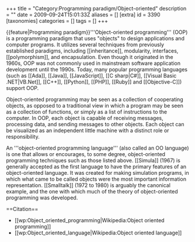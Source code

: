 +++
title = "Category:Programming paradigm/Object-oriented"
description = ""
date = 2009-09-24T15:01:33Z
aliases = []
[extra]
id = 3390
[taxonomies]
categories = []
tags = []
+++

{{feature|Programming paradigm}}'''Object-oriented programming''' (OOP) is a programming paradigm that uses "objects" to design applications and computer programs. It utilizes several techniques from previously established paradigms, including [[inheritance]], modularity, interfaces, [[polymorphism]], and encapsulation. Even though it originated in the 1960s, OOP was not commonly used in mainstream software application development until the 1990s. Today, many popular programming languages (such as [[Ada]], [[Java]], [[JavaScript]], [[C sharp|C#]], [[Visual Basic .NET|VB.Net]], [[C++]], [[Python]], [[PHP]], [[Ruby]] and [[Objective-C]]) support OOP.

Object-oriented programming may be seen as a collection of cooperating objects, as opposed to a traditional view in which a program may be seen as a collection of functions, or simply as a list of instructions to the computer. In OOP, each object is capable of receiving messages, processing data, and sending messages to other objects. Each object can be visualized as an independent little machine with a distinct role or responsibility.

An '''object-oriented programming language''' (also called an OO language) is one that allows or encourages, to some degree, object-oriented programming techniques such as those listed above. [[Simula]] (1967) is generally accepted as the first language to have the primary features of an object-oriented language. It was created for making simulation programs, in which what came to be called objects were the most important information representation. [[Smalltalk]] (1972 to 1980) is arguably the canonical example, and the one with which much of the theory of object-oriented programming was developed.

==Citation==
* [[wp:Object_oriented_programming|Wikipedia:Object oriented programming]]
* [[wp:Object_oriented_language|Wikipedia:Object oriented language]]

